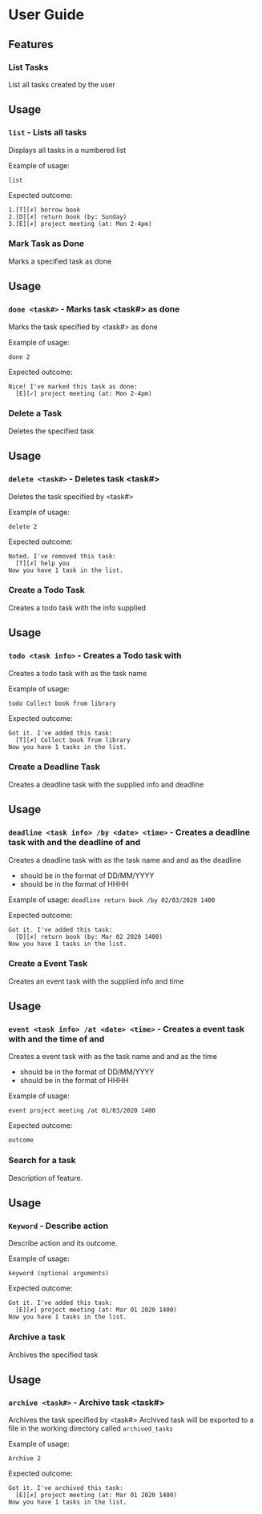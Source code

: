 # User Guide

## Features 

### List Tasks
List all tasks created by the user

## Usage

### `list` - Lists all tasks

Displays all tasks in a numbered list

Example of usage: 

`list`

Expected outcome:

```
1.[T][✗] borrow book
2.[D][✗] return book (by: Sunday)
3.[E][✗] project meeting (at: Mon 2-4pm)
```

### Mark Task as Done
Marks a specified task as done

## Usage

### `done <task#>` - Marks task <task#> as done

Marks the task specified by <task#> as done

Example of usage: 

`done 2`

Expected outcome:

```
Nice! I've marked this task as done:
  [E][✓] project meeting (at: Mon 2-4pm)
```

### Delete a Task
Deletes the specified task

## Usage

### `delete <task#>` - Deletes task <task#>

Deletes the task specified by <task#>

Example of usage: 

`delete 2`

Expected outcome:

```
Noted. I've removed this task:
  [T][✗] help you
Now you have 1 task in the list.
```

### Create a Todo Task
Creates a todo task with the info supplied

## Usage

### `todo <task info>` - Creates a Todo task with <task info>

Creates a todo task with <task info> as the task name

Example of usage: 

`todo Collect book from library`

Expected outcome:

```
Got it. I've added this task:
  [T][✗] Collect book from library
Now you have 1 tasks in the list.
```

### Create a Deadline Task
Creates a deadline task with the supplied info and deadline

## Usage

### `deadline <task info> /by <date> <time>` - Creates a deadline task with <task info> and the deadline of <date> and <time>

Creates a deadline task with <task info> as the task name and <date> and <time> as the deadline
- <date> should be in the format of DD/MM/YYYY
- <time> should be in the format of HHHH

Example of usage: 
`deadline return book /by 02/03/2020 1400`

Expected outcome:

```
Got it. I've added this task:
  [D][✗] return book (by: Mar 02 2020 1400)
Now you have 1 tasks in the list.
```

### Create a Event Task
Creates an event task with the supplied info and time

## Usage

### `event <task info> /at <date> <time>` - Creates a event task with <task info> and the time of <date> and <time>

Creates a event task with <task info> as the task name and <date> and <time> as the time
- <date> should be in the format of DD/MM/YYYY
- <time> should be in the format of HHHH

Example of usage: 

`event project meeting /at 01/03/2020 1400`

Expected outcome:

`outcome`

### Search for a task
Description of feature.

## Usage

### `Keyword` - Describe action

Describe action and its outcome.

Example of usage: 

`keyword (optional arguments)`

Expected outcome:

```
Got it. I've added this task:
  [E][✗] project meeting (at: Mar 01 2020 1400)
Now you have 1 tasks in the list.
```

### Archive a task
Archives the specified task

## Usage

### `archive <task#>` - Archive task <task#>

Archives the task specified by <task#>
Archived task will be exported to a file in the working directory called `archived_tasks`

Example of usage: 

`Archive 2`

Expected outcome:

```
Got it. I've archived this task:
  [E][✗] project meeting (at: Mar 01 2020 1400)
Now you have 1 tasks in the list.
```
